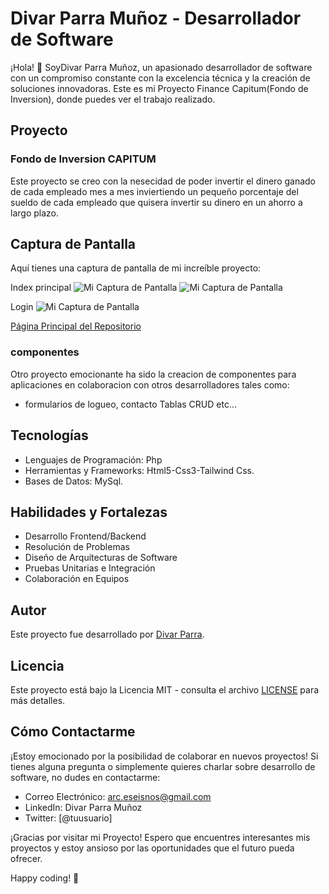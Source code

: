 # Divar Parra Muñoz - Desarrollador de Software

¡Hola! 👋 SoyDivar Parra Muñoz, un apasionado desarrollador de software con un compromiso constante con la excelencia técnica y la creación de soluciones innovadoras. Este es mi Proyecto Finance Capitum(Fondo de Inversion), donde puedes ver el trabajo realizado.

## Proyecto

### Fondo de Inversion CAPITUM
Este proyecto se creo con la nesecidad de poder invertir el dinero ganado de cada empleado mes a mes inviertiendo un pequeño porcentaje
del sueldo de cada empleado que quisera invertir su dinero en un ahorro a largo plazo.

## Captura de Pantalla

Aquí tienes una captura de pantalla de mi increíble proyecto:

Index principal
![Mi Captura de Pantalla](https://github.com/oroboruos02/Proyecto-Finance/blob/main/Screenshot%20finance.png)
![Mi Captura de Pantalla](https://github.com/oroboruos02/Proyecto-Finance/blob/main/Screenshot%20finance1.png)

Login
![Mi Captura de Pantalla](https://github.com/oroboruos02/Proyecto-Finance/blob/main/Screenshot%20finance2.png)


[Página Principal del Repositorio](https://oroboruos02.github.io/Proyecto-Finance/)

### componentes
Otro proyecto emocionante ha sido la creacion de componentes para aplicaciones en colaboracion con otros desarrolladores tales como:
- formularios de logueo, contacto Tablas CRUD etc...

## Tecnologías

- Lenguajes de Programación: Php
- Herramientas y Frameworks: Html5-Css3-Tailwind Css.
- Bases de Datos: MySql.

## Habilidades y Fortalezas

- Desarrollo Frontend/Backend
- Resolución de Problemas
- Diseño de Arquitecturas de Software
- Pruebas Unitarias e Integración
- Colaboración en Equipos

## Autor

Este proyecto fue desarrollado por [Divar Parra](https://github.com/oroboruos02).

## Licencia

Este proyecto está bajo la Licencia MIT - consulta el archivo [LICENSE](LICENSE) para más detalles.

## Cómo Contactarme

¡Estoy emocionado por la posibilidad de colaborar en nuevos proyectos! Si tienes alguna pregunta o simplemente quieres charlar sobre desarrollo de software, no dudes en contactarme:

- Correo Electrónico: arc.eseisnos@gmail.com
- LinkedIn: Divar Parra Muñoz
- Twitter: [@tuusuario]

¡Gracias por visitar mi Proyecto! Espero que encuentres interesantes mis proyectos y estoy ansioso por las oportunidades que el futuro pueda ofrecer.

Happy coding! 🚀
